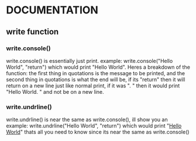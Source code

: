 # DOCUMENTATION
## write function
### write.console()
write.console() is essentially just print. example: write.console("Hello World", "return") which would print "Hello World". Heres a breakdown of the function: the first thing in quotations is the message to be printed, and the second thing in quotations is what the end will be, if its "return" then it will return on a new line just like normal print, if it was ". " then it would print "Hello World. " and not be on a new line.

### write.undrline()
write.undrline() is near the same as write.console(), ill show you an example: write.undrline("Hello World", "return") which would print "<u>Hello World</u>" thats all you need to know since its near the same as write.console()
